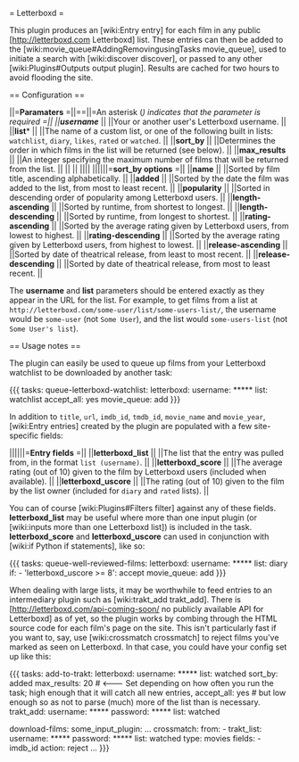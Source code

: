 = Letterboxd =

This plugin produces an [wiki:Entry entry] for each film in any public [http://letterboxd.com Letterboxd] list. These entries can then be added to the [wiki:movie_queue#AddingRemovingusingTasks movie_queue], used to initiate a search with [wiki:discover discover], or passed to any other [wiki:Plugins#Outputs output plugin]. Results are cached for two hours to avoid flooding the site.
 
== Configuration ==

||=**Paramaters**       =||==||=An asterisk (*) indicates that the parameter is required =||
||**username***          ||  ||Your or another user's Letterboxd username. ||
||**list***              ||  ||The name of a custom list, or one of the following built in lists: `watchlist`, `diary`, `likes`, `rated` or `watched`. ||
||**sort_by**            ||  ||Determines the order in which films in the list will be returned (see below). ||
||**max_results**        ||  ||An integer specifying the maximum number of films that will be returned from the list. ||
||                       ||  ||||
||||||=**sort_by options** =||
||**name**               ||  ||Sorted by film title, ascending alphabetically. ||
||**added**              ||  ||Sorted by the date the film was added to the list, from most to least recent. ||
||**popularity**         ||  ||Sorted in descending order of popularity among Letterboxd users. ||
||**length-ascending**   ||  ||Sorted by runtime, from shortest to longest. ||
||**length-descending**  ||  ||Sorted by runtime, from longest to shortest. ||
||**rating-ascending**   ||  ||Sorted by the average rating given by Letterboxd users, from lowest to highest. ||
||**rating-descending**  ||  ||Sorted by the average rating given by Letterboxd users, from highest to lowest. ||
||**release-ascending**  ||  ||Sorted by date of theatrical release, from least to most recent. ||
||**release-descending** ||  ||Sorted by date of theatrical release, from most to least recent. ||

The **username** and **list** parameters should be entered exactly as they appear in the URL for the list. For example, to get films from a list at `http://letterboxd.com/some-user/list/some-users-list/`, the username would be `some-user` (not `Some User`), and the list would `some-users-list` (not `Some User's list`).

== Usage notes ==

The plugin can easily be used to queue up films from your Letterboxd watchlist to be downloaded by another task:

{{{
tasks:
  queue-letterboxd-watchlist:
    letterboxd:
      username: *****
      list: watchlist
    accept_all: yes
    movie_queue: add
}}}

In addition to `title`, `url`, `imdb_id`, `tmdb_id`, `movie_name` and `movie_year`, [wiki:Entry entries] created by the plugin are populated with a few site-specific fields:

||||||=**Entry fields** =||
||**letterboxd_list**   || ||The list that the entry was pulled from, in the format `list (username)`. ||
||**letterboxd_score**  || ||The average rating (out of 10) given to the film by Letterboxd users (included when available). ||
||**letterboxd_uscore** || ||The rating (out of 10) given to the film by the list owner (included for `diary` and `rated` lists). ||

You can of course [wiki:Plugins#Filters filter] against any of these fields. **letterboxd_list** may be useful where more than one input plugin (or [wiki:inputs more than one Letterboxd list]) is included in the task. **letterboxd_score** and **letterboxd_uscore** can used in conjunction with [wiki:if Python if statements], like so:

{{{
tasks:
  queue-well-reviewed-films:
    letterboxd:
      username: *****
      list: diary
    if:
      - 'letterboxd_uscore >= 8': accept
    movie_queue: add
}}}

When dealing with large lists, it may be worthwhile to feed entries to an intermediary plugin such as [wiki:trakt_add trakt_add]. There is [http://letterboxd.com/api-coming-soon/ no publicly available API for Letterboxd] as of yet, so the plugin works by combing through the HTML source code for each film's page on the site. This isn't particularly fast if you want to, say, use [wiki:crossmatch crossmatch] to reject films you've marked as seen on Letterboxd. In that case, you could have your config set up like this:

{{{
tasks:
  add-to-trakt:
    letterboxd:
      username: *****
      list: watched
      sort_by: added
      max_results: 20  # <--- Set depending on how often you run the task; high enough that it will catch all new entries,
    accept_all: yes    #      but low enough so as not to parse (much) more of the list than is necessary. 
    trakt_add:
      username: *****
      password: *****
      list: watched

  download-films:
    some_input_plugin:
    ...
    crossmatch:
      from:
        - trakt_list:
            username: *****
            password: *****
            list: watched
            type: movies
      fields:
        - imdb_id
      action: reject
      ...
}}}